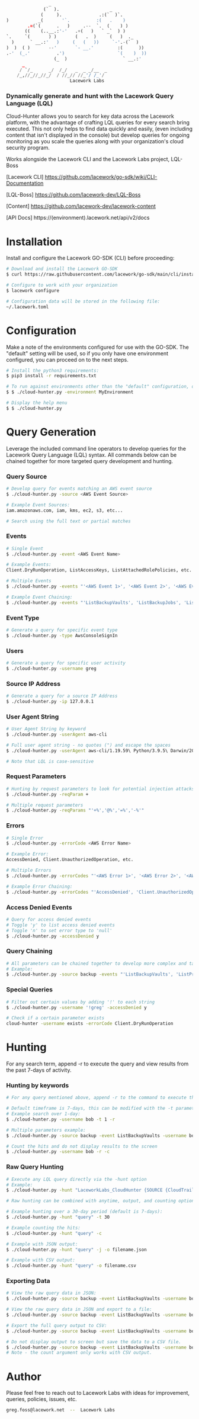 ```python
                _
              (`  ).                   _
             (     ).              .:(`  )`.
)           _(       '`.          :(   .    )
        .=(`(      .   )     .--  `.  (    ) )
       ((    (..__.:'-'   .+(   )   ` _`  ) )
`.     `(       ) )       (   .  )     (   )  ._
  )      ` __.:'   )     (   (   ))     `-'.-(`  )
)  )  ( )       --'       `- __.'         :(      ))
.-'  (_.'          .')                    `(    )  ))
                  (_  )                     ` __.:'
      _
     / `/_      _/  /_/   _  _ _/__  _
    /_,//_//_//_/  / //_// //_'/ /_'/
                        Lacework Labs
```
### Dynamically generate and hunt with the Lacework Query Language (LQL)

Cloud-Hunter allows you to search for key data across the Lacework platform, with the advantage of crafting LQL queries for every search bring executed. This not only helps to find data quickly and easily, (even including content that isn't displayed in the console) but develop queries for ongoing monitoring as you scale the queries along with your organization's cloud security program.

Works alongside the Lacework CLI and the Lacework Labs project, LQL-Boss

[Lacework CLI] https://github.com/lacework/go-sdk/wiki/CLI-Documentation

[LQL-Boss] https://github.com/lacework-dev/LQL-Boss

[Content]  https://github.com/lacework-dev/lacework-content

[API Docs] https://(environment).lacework.net/api/v2/docs

# Installation

Install and configure the Lacework GO-SDK (CLI) before proceeding:
```bash
# Download and install the Lacework GO-SDK
$ curl https://raw.githubusercontent.com/lacework/go-sdk/main/cli/install.sh | bash

# Configure to work with your organization
$ lacework configure

# Configuration data will be stored in the following file:
~/.lacework.toml
```
# Configuration

Make a note of the environments configured for use with the GO-SDK. The "default" setting will be used, so if you only have one environment configured, you can proceed on to the next steps.
```bash
# Install the python3 requirements:
$ pip3 install -r requirements.txt

# To run against environments other than the "default" configuration, declare using -environment:
$ $ ./cloud-hunter.py -environment MyEnvironment

# Display the help menu
$ $ ./cloud-hunter.py
```

# Query Generation

Leverage the included command line operators to develop queries for the Lacework Query Language (LQL) syntax. All commands below can be chained together for more targeted query development and hunting.

### Query Source
```bash
# Develop query for events matching an AWS event source
$ ./cloud-hunter.py -source <AWS Event Source>

# Example Event Sources:
iam.amazonaws.com, iam, kms, ec2, s3, etc...

# Search using the full text or partial matches
```

### Events
```bash
# Single Event
$ ./cloud-hunter.py -event <AWS Event Name>

# Example Events:
Client.DryRunOperation, ListAccessKeys, ListAttachedRolePolicies, etc.

# Multiple Events
$ ./cloud-hunter.py -events "'<AWS Event 1>', '<AWS Event 2>', '<AWS Event 3>'"

# Example Event Chaining:
$ ./cloud-hunter.py -events "'ListBackupVaults', 'ListBackupJobs', 'ListBackupPlans', 'ListCopyJobs', 'ListProtectedResources', 'ListRestoreJobs'"
```

### Event Type
```bash
# Generate a query for specific event type
$ ./cloud-hunter.py -type AwsConsoleSignIn
```

### Users
```bash
# Generate a query for specific user activity
$ ./cloud-hunter.py -username greg
```

### Source IP Address
```bash
# Generate a query for a source IP Address
$ ./cloud-hunter.py -ip 127.0.0.1
```

### User Agent String
```bash
# User Agent String by keyword
$ ./cloud-hunter.py -userAgent aws-cli

# Full user agent string - no quotes (") and escape the spaces
$ ./cloud-hunter.py -userAgent aws-cli/1.19.59\ Python/3.9.5\ Darwin/20.6.0\ botocore/1.20.59

# Note that LQL is case-sensitive
```

### Request Parameters
```bash
# Hunting by request parameters to look for potential injection attacks
$ ./cloud-hunter.py -reqParam +

# Multiple request parameters
$ ./cloud-hunter.py -reqParams "'+%','@%','=%','-%'"
```

### Errors
```bash
# Single Error
$ ./cloud-hunter.py -errorCode <AWS Error Name>

# Example Error:
AccessDenied, Client.UnauthorizedOperation, etc.

# Multiple Errors
$ ./cloud-hunter.py -errorCodes "'<AWS Error 1>', '<AWS Error 2>', '<AWS Error 3>'"

# Example Error Chaining:
$ ./cloud-hunter.py -errorCodes "'AccessDenied', 'Client.UnauthorizedOperation'"

```

### Access Denied Events
```bash
# Query for access denied events
# Toggle 'y' to list access denied events
# Toggle 'n' to set error type to 'null'
$ ./cloud-hunter.py -accessDenied y
```

### Query Chaining
```bash
# All parameters can be chained together to develop more complex and targeted queries
# Example:
$ ./cloud-hunter.py -source backup -events "'ListBackupVaults', 'ListProtectedResources'" -username bob -userAgent aws-cli -accessDenied y
```

### Special Queries
```bash
# Filter out certain values by adding '!' to each string
$ ./cloud-hunter.py -username '!greg' -accessDenied y

# Check if a certain parameter exists
cloud-hunter -username exists -errorCode Client.DryRunOperation
```

# Hunting

For any search term, append -r to execute the query and view results from the past 7-days of activity.

### Hunting by keywords
```bash
# For any query mentioned above, append -r to the command to execute the query and search

# Default timeframe is 7-days, this can be modified with the -t parameter
# Example search over 1-day:
$ ./cloud-hunter.py -username bob -t 1 -r

# Multiple parameters example:
$ ./cloud-hunter.py -source backup -event ListBackupVaults -username bob -userAgent aws-cli -accessDenied y -r

# Count the hits and do not display results to the screen
$ ./cloud-hunter.py -username bob -r -c
```

### Raw Query Hunting
```bash
# Execute any LQL query directly via the -hunt option
# Example:
$ ./cloud-hunter.py -hunt "LaceworkLabs_CloudHunter {SOURCE {CloudTrailRawEvents} FILTER { EVENT NOT IN ('DescribeTags', 'ListGrants') AND ERROR_CODE IN ('AccessDenied', 'Client.UnauthorizedOperation') } RETURN DISTINCT {INSERT_ID, INSERT_TIME, EVENT_TIME, EVENT}}"

# Raw hunting can be combined with anytime, output, and counting options as well...

# Example hunting over a 30-day period (default is 7-days):
$ ./cloud-hunter.py -hunt "query" -t 30

# Example counting the hits:
$ ./cloud-hunter.py -hunt "query" -c

# Example with JSON output:
$ ./cloud-hunter.py -hunt "query" -j -o filename.json

# Example with CSV output:
$ ./cloud-hunter.py -hunt "query" -o filename.csv
```

### Exporting Data
```bash
# View the raw query data in JSON:
$ ./cloud-hunter.py -source backup -event ListBackupVaults -username bob -userAgent aws-cli -accessDenied y -r -j

# View the raw query data in JSON and export to a file:
$ ./cloud-hunter.py -source backup -event ListBackupVaults -username bob -userAgent aws-cli -accessDenied y -r -j -o filename.json

# Export the full query output to CSV:
$ ./cloud-hunter.py -source backup -event ListBackupVaults -username bob -userAgent aws-cli -accessDenied y -r -o filename.csv

# Do not display output to screen but save the data to a CSV file.
$ ./cloud-hunter.py -source backup -event ListBackupVaults -username bob -userAgent aws-cli -accessDenied y -r -o filename.csv -c
# Note - the count argument only works with CSV output.
```

# Author

Please feel free to reach out to Lacework Labs with ideas for improvement, queries, policies, issues, etc. 
```bash
greg.foss@lacework.net  --  Lacework Labs
```